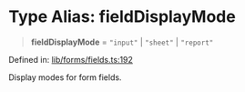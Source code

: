 # Type Alias: fieldDisplayMode

> **fieldDisplayMode** = `"input"` \| `"sheet"` \| `"report"`

Defined in: [lib/forms/fields.ts:192](https://github.com/aldesgroup/goaldn/blob/b43e92ae42dcd6febc9c2c8f0742ef8c669d44f6/lib/forms/fields.ts#L192)

Display modes for form fields.
